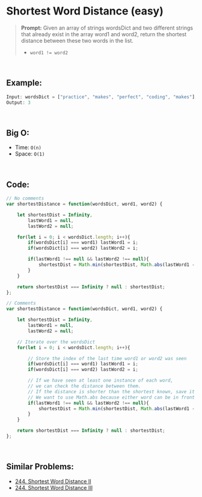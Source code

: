 # Shortest Word Distance (easy)

> **Prompt:** Given an array of strings wordsDict and two different strings that already exist in the array word1 and word2, return the shortest distance between these two words in the list.
> - `word1 != word2`

<br>

## **Example:**

```js
Input: wordsDict = ["practice", "makes", "perfect", "coding", "makes"], word1 = "coding", word2 = "practice"
Output: 3
```

<br>

## **Big O:**
  - Time: `O(n)`
  - Space: `O(1)`

<br>

## **Code:**

```js
// No comments
var shortestDistance = function(wordsDict, word1, word2) {

    let shortestDist = Infinity,
        lastWord1 = null,
        lastWord2 = null;

    for(let i = 0; i < wordsDict.length; i++){
        if(wordsDict[i] === word1) lastWord1 = i;
        if(wordsDict[i] === word2) lastWord2 = i;

        if(lastWord1 !== null && lastWord2 !== null){
            shortestDist = Math.min(shortestDist, Math.abs(lastWord1 - lastWord2));
        }   
    }

    return shortestDist === Infinity ? null : shortestDist;
};

// Comments
var shortestDistance = function(wordsDict, word1, word2) {

    let shortestDist = Infinity,
        lastWord1 = null,
        lastWord2 = null;

    // Iterate over the wordsDict
    for(let i = 0; i < wordsDict.length; i++){

        // Store the index of the last time word1 or word2 was seen
        if(wordsDict[i] === word1) lastWord1 = i;
        if(wordsDict[i] === word2) lastWord2 = i;

        // If we have seen at least one instance of each word,
        // we can check the distance between them.
        // If the distance is shorter than the shortest known, save it as the shortest.
        // We want to use Math.abs because either word can be in front of the other.
        if(lastWord1 !== null && lastWord2 !== null){
            shortestDist = Math.min(shortestDist, Math.abs(lastWord1 - lastWord2));
        }   
    }

    return shortestDist === Infinity ? null : shortestDist;
};
```
<br>

## **Similar Problems:**
- [244. Shortest Word Distance II](shortest_word_ii.md)
- [244. Shortest Word Distance III](shortest_word_iii.md)